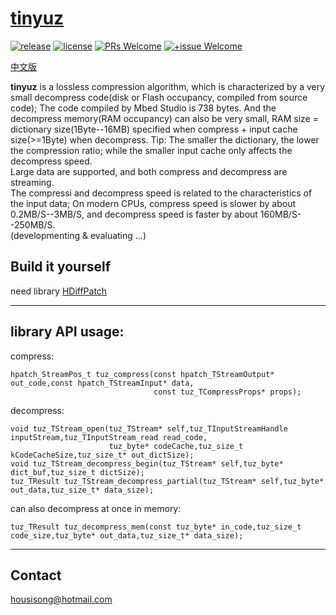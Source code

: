 # [tinyuz](https://github.com/sisong/tinyuz)
[![release](https://img.shields.io/badge/release-v0.5.0-blue.svg)](https://github.com/sisong/tinyuz/releases) 
[![license](https://img.shields.io/badge/license-MIT-blue.svg)](https://github.com/sisong/tinyuz/blob/master/LICENSE) 
[![PRs Welcome](https://img.shields.io/badge/PRs-welcome-blue.svg)](https://github.com/sisong/tinyuz/pulls)
[![+issue Welcome](https://img.shields.io/github/issues-raw/sisong/tinyuz?color=green&label=%2Bissue%20welcome)](https://github.com/sisong/tinyuz/issues)   

[中文版](README_cn.md)   
   
**tinyuz** is a lossless compression algorithm, which is characterized by a very small decompress code(disk or Flash occupancy, compiled from source code); The code compiled by Mbed Studio is 738 bytes. And the decompress memory(RAM occupancy) can also be very small, RAM size = dictionary size(1Byte--16MB) specified when compress + input cache size(>=1Byte) when decompress. Tip: The smaller the dictionary, the lower the compression ratio; while the smaller input cache only affects the decompress speed.   
Large data are supported, and both compress and decompress are streaming.   
The compressi and decompress speed is related to the characteristics of the input data; On modern CPUs, compress speed is slower by about 0.2MB/S--3MB/S, and decompress speed is faster by about 160MB/S--250MB/S.   
(developmenting & evaluating ...)

## Build it yourself
need library [HDiffPatch](https://github.com/sisong/HDiffPatch)

---
## library API usage:
compress:
```
hpatch_StreamPos_t tuz_compress(const hpatch_TStreamOutput* out_code,const hpatch_TStreamInput* data,
                                const tuz_TCompressProps* props);
```
decompress:
```
void tuz_TStream_open(tuz_TStream* self,tuz_TInputStreamHandle inputStream,tuz_TInputStream_read read_code,
                      tuz_byte* codeCache,tuz_size_t kCodeCacheSize,tuz_size_t* out_dictSize);
void tuz_TStream_decompress_begin(tuz_TStream* self,tuz_byte* dict_buf,tuz_size_t dictSize);
tuz_TResult tuz_TStream_decompress_partial(tuz_TStream* self,tuz_byte* out_data,tuz_size_t* data_size);
```
can also decompress at once in memory:
```
tuz_TResult tuz_decompress_mem(const tuz_byte* in_code,tuz_size_t code_size,tuz_byte* out_data,tuz_size_t* data_size);
```

---
## Contact
housisong@hotmail.com  

